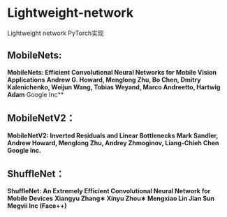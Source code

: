 # Lightweight-network
Lightweight network PyTorch实现



## MobileNets:

**MobileNets: Efficient Convolutional Neural Networks for Mobile Vision Applications**
**Andrew G. Howard, Menglong Zhu, Bo Chen, Dmitry Kalenichenko, Weijun Wang, Tobias Weyand, Marco Andreetto, Hartwig Adam**
Google Inc** 


## MobileNetV2：

**MobileNetV2: Inverted Residuals and Linear Bottlenecks**
**Mark Sandler, Andrew Howard, Menglong Zhu, Andrey Zhmoginov, Liang-Chieh Chen**
**Google Inc.**


## ShuffleNet：

**ShuffleNet: An Extremely Efficient Convolutional Neural Network for Mobile Devices**
**Xiangyu Zhang∗ Xinyu Zhou∗ Mengxiao Lin Jian Sun**
**Megvii Inc (Face++)**
